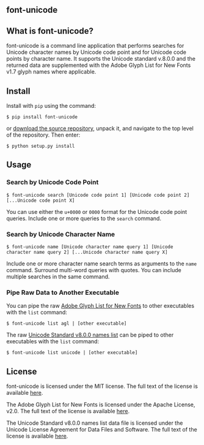 ## font-unicode

## What is font-unicode? 

font-unicode is a command line application that performs searches for Unicode character names by Unicode code point and for Unicode code points by character name.  It supports the Unicode standard v.8.0.0 and the returned data are supplemented with the Adobe Glyph List for New Fonts v1.7 glyph names where applicable. 

## Install

Install with `pip` using the command:

```
$ pip install font-unicode
```


or [download the source repository](https://github.com/source-foundry/font-unicode/tarball/master), unpack it, and navigate to the top level of the repository.  Then enter:


```
$ python setup.py install
```

## Usage


### Search by Unicode Code Point

```
$ font-unicode search [Unicode code point 1] [Unicode code point 2] [...Unicode code point X]
```

You can use either the `u+0000` or `0000` format for the Unicode code point queries.  Include one or more queries to the `search` command.


### Search by Unicode Character Name

```
$ font-unicode name [Unicode character name query 1] [Unicode character name query 2] [...Unicode character name query X]
```

Include one or more character name search terms as arguments to the `name` command.  Surround multi-word queries with quotes.  You can include multiple searches in the same command.


### Pipe Raw Data to Another Executable

You can pipe the raw [Adobe Glyph List for New Fonts](https://raw.githubusercontent.com/source-foundry/font-unicode/master/lib/fontunicode/glyphlist/aglfn.txt) to other executables with the `list` command:

```
$ font-unicode list agl | [other executable]
```

The raw [Unicode Standard v8.0.0 names list](https://raw.githubusercontent.com/source-foundry/font-unicode/master/lib/fontunicode/glyphlist/NamesList.txt) can be piped to other executables with the `list` command:

```
$ font-unicode list unicode | [other executable]
```


## License

font-unicode is licensed under the MIT license.  The full text of the license is available [here](https://github.com/source-foundry/font-unicode/blob/master/docs/LICENSE).

The Adobe Glyph List for New Fonts is licensed under the Apache License, v2.0.  The full text of the license is available [here](http://www.apache.org/licenses/LICENSE-2.0.html).

The Unicode Standard v8.0.0 names list data file is licensed under the Unicode License Agreement for Data Files and Software.  The full text of the license is available [here](http://www.unicode.org/copyright.html).